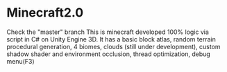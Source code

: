 # Minecraft2.0
Check the "master" branch
This is minecraft developed 100% logic via script in C# on Unity Engine 3D. It has a basic block atlas, random terrain procedural generation, 4 biomes, clouds (still under development), custom shadow shader and environment occlusion, thread optimization, debug menu(F3)
